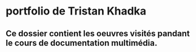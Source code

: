 # portfolio de Tristan Khadka

## Ce dossier contient les oeuvres visités pandant le cours de documentation multimédia.


